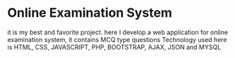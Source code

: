 # Online Examination System

it is my best and favorite project. here I develop a web application for online examination system, it contains MCQ type questions  Technology used here is 
HTML, CSS, JAVASCRIPT, PHP, BOOTSTRAP, AJAX, JSON and MYSQL

